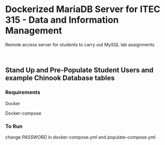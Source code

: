 # Dockerized MariaDB Server for ITEC 315 - Data and Information Management

Remote access server for students to carry out MySQL lab assignments

<br/>

## Stand Up and Pre-Populate Student Users and example Chinook Database tables



### Requirements

Docker

Docker-compose

### To Run

change *PASSWORD* in docker-compose.yml and populate-compose.yml
